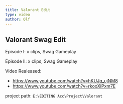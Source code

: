 ```yaml
---
title: Valorant Edit
type: video
author: Olf
---
```


## Valorant Swag Edit

Episode I:
x clips, Swag Gameplay

Episode II:
x clips, Swag Gameplay

Video Realeased:

- <https://www.youtube.com/watch?v=hKUJq_ujNM8>
- <https://www.youtube.com/watch?v=rkooXiPxm7E>

project path: `E:\EDITING Acc\Project\Valorant`
